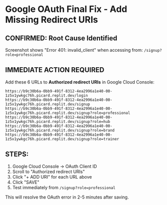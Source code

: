 # Google OAuth Final Fix - Add Missing Redirect URIs

## CONFIRMED: Root Cause Identified
Screenshot shows "Error 401: invalid_client" when accessing from:
`/signup?role=professional`

## IMMEDIATE ACTION REQUIRED

Add these 6 URLs to **Authorized redirect URIs** in Google Cloud Console:

```
https://b9c30b6a-0bb9-491f-8312-4ea2996a1e40-00-1z5x1ywkgc76h.picard.replit.dev/login
https://b9c30b6a-0bb9-491f-8312-4ea2996a1e40-00-1z5x1ywkgc76h.picard.replit.dev/signup  
https://b9c30b6a-0bb9-491f-8312-4ea2996a1e40-00-1z5x1ywkgc76h.picard.replit.dev/signup?role=professional
https://b9c30b6a-0bb9-491f-8312-4ea2996a1e40-00-1z5x1ywkgc76h.picard.replit.dev/signup?role=hub
https://b9c30b6a-0bb9-491f-8312-4ea2996a1e40-00-1z5x1ywkgc76h.picard.replit.dev/signup?role=brand
https://b9c30b6a-0bb9-491f-8312-4ea2996a1e40-00-1z5x1ywkgc76h.picard.replit.dev/signup?role=trainer
```

## STEPS:
1. Google Cloud Console → OAuth Client ID
2. Scroll to "Authorized redirect URIs" 
3. Click "+ ADD URI" for each URL above
4. Click "SAVE"
5. Test immediately from `/signup?role=professional`

This will resolve the OAuth error in 2-5 minutes after saving.